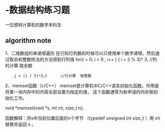 # -数据结构练习题
一位想转计算机的数学本科生



algorithm note
-------------------------------------------------------------------
1、二维数组的单递增遍历
  在已知行列数的时候可以只使用单个数字递增，然后通过取余和整数除法的方法得到行列值
  for(i = 0; i < 9 ; i++ )
    {
        i = (i % 3)* 3;      //列的计算 取余数
        
        j = (i / 3)*3;}      //行计算  取整数
        
2、memset函数（c/C++）
  memset是计算机中C/C++语言初始化函数。作用是将某一块内存中的内容全部设置为指定的值， 这个函数通常为新申请的内存做初始化工作。
  
  void *memset(void *s, int ch, size_t n);
  
  函数解释：将s中当前位置后面的n个字节 （typedef unsigned int size_t ）用 ch 替换并返回 s 。
